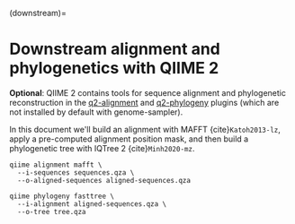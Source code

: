 (downstream)=
# Downstream alignment and phylogenetics with QIIME 2

**Optional**: QIIME 2 contains tools for sequence alignment and
phylogenetic reconstruction in the
[q2-alignment](https://docs.qiime2.org/2020.2/plugins/available/alignment/)
and
[q2-phylogeny](https://docs.qiime2.org/2020.2/plugins/available/phylogeny/)
plugins (which are not installed by default with genome-sampler).

In this document we'll build an alignment with MAFFT {cite}`Katoh2013-lz`,
apply a pre-computed alignment position mask, and then build a phylogenetic
tree with IQTree 2 {cite}`Minh2020-mz`.

```
qiime alignment mafft \
  --i-sequences sequences.qza \
  --o-aligned-sequences aligned-sequences.qza
```

```
qiime phylogeny fasttree \
  --i-alignment aligned-sequences.qza \
  --o-tree tree.qza
```
